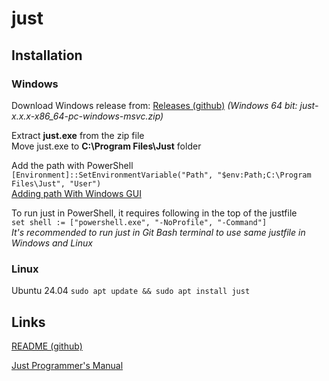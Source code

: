 # just

## Installation

### Windows

Download Windows release from: [Releases (github)](https://github.com/casey/just/releases)
*(Windows 64 bit: just-x.x.x-x86_64-pc-windows-msvc.zip)*

Extract **just.exe** from the zip file<br>
Move just.exe to **C:\Program Files\Just** folder<br>

Add the path with PowerShell<br>
```[Environment]::SetEnvironmentVariable("Path", "$env:Path;C:\Program Files\Just", "User")```<br>
[Adding path With Windows GUI](https://www.architectryan.com/2018/03/17/add-to-the-path-on-windows-10)

To run just in PowerShell, it requires following in the top of the justfile<br>
```set shell := ["powershell.exe", "-NoProfile", "-Command"]```<br>
*It's recommended to run just in Git Bash terminal to use same justfile in Windows and Linux*

### Linux

Ubuntu 24.04 ```sudo apt update && sudo apt install just```

## Links
[README (github)](https://github.com/casey/just)

[Just Programmer's Manual](https://just.systems/man/en/)